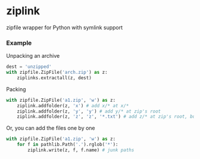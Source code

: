# ziplink

zipfile wrapper for Python with symlink support

### Example

Unpacking an archive

```python
dest = 'unzipped'
with zipfile.ZipFile('arch.zip') as z:
    ziplinks.extractall(z, dest)
```

Packing
```python
with zipfile.ZipFile('a1.zip', 'w') as z:
    ziplink.addfolder(z, 'x') # add x/* at x/*
    ziplink.addfolder(z, 'y', 'y') # add y/* at zip's root
    ziplink.addfolder(z, 'z', 'z', '*.txt') # add z/* at zip's root, but only .txt files
```

Or, you can add the files one by one
```python
with zipfile.ZipFile('a1.zip', 'w') as z:
    for f in pathlib.Path('.').rglob('*'):
        ziplink.write(z, f, f.name) # junk paths
```
